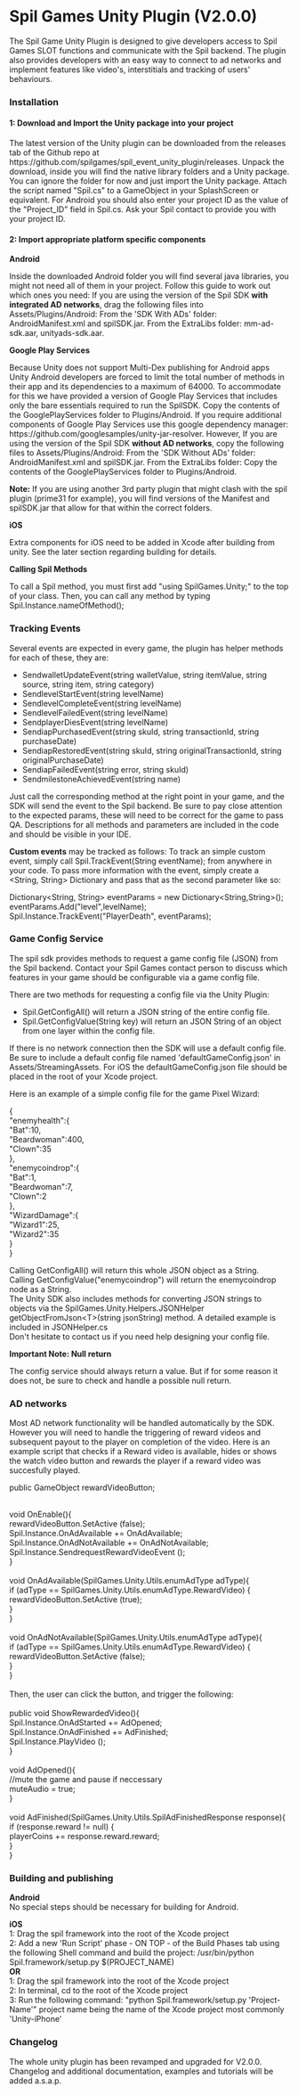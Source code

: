 <h1>Spil Games Unity Plugin (V2.0.0)</h1>

The Spil Game Unity Plugin is designed to give developers access to Spil Games SLOT functions and communicate with the Spil backend. The plugin also provides developers with an easy way to connect to ad networks and implement features like video's, interstitials and tracking of users' behaviours.

<h3>Installation</h3>

<h4>1: Download and Import the Unity package into your project</h4>
The latest version of the Unity plugin can be downloaded from the releases tab of the Github repo at https://github.com/spilgames/spil_event_unity_plugin/releases. Unpack the download, inside you will find the native library folders and a Unity package. You can ignore the folder for now and just import the Unity package. Attach the script named "Spil.cs" to a GameObject in your SplashScreen or equivalent. For Android you should also enter your project ID as the value of the "Project_ID" field in Spil.cs. Ask your Spil contact to provide you with your project ID. 

<h4>2: Import appropriate platform specific components</h4>
<strong>Android</strong>
<p>
Inside the downloaded Android folder you will find several java libraries, you might not need all of them in your project. Follow this guide to work out which ones you need:
If you are using the version of the Spil SDK <strong>with integrated AD networks</strong>, drag the following files into Assets/Plugins/Android:
From the 'SDK With ADs' folder: AndroidManifest.xml and spilSDK.jar.
From the ExtraLibs folder: mm-ad-sdk.aar, unityads-sdk.aar.
</p>
<strong>Google Play Services</strong>
<p>
Because Unity does not support Multi-Dex publishing for Android apps Unity Android developers are forced to limit the total number of methods in their app and its dependencies to a maximum of 64000. To accommodate for this we have provided a version of Google Play Services that includes only the bare essentials required to run the SpilSDK. Copy the contents of the GooglePlayServices folder to Plugins/Android. If you require additional components of Google Play Services use this google dependency manager: https://github.com/googlesamples/unity-jar-resolver. However, If you are using the version of the Spil SDK <strong>without AD networks</strong>, copy the following files to Assets/Plugins/Android: From the 'SDK Without ADs' folder: AndroidManifest.xml and spilSDK.jar. From the ExtraLibs folder: Copy the contents of the GooglePlayServices folder to Plugins/Android.
</p>

<p>
<strong>Note:</strong> If you are using another 3rd party plugin that might clash with the spil plugin (prime31 for example), you will find versions of the Manifest and spilSDK.jar that allow for that within the correct folders.
</p>

<strong>iOS</strong>
<p>
Extra components for iOS need to be added in Xcode after building from unity. See the later section regarding building for details.
</p>

<strong>Calling Spil Methods</strong>
<p>
To call a Spil method, you must first add "using SpilGames.Unity;" to the top of your class. Then, you can call any method by typing Spil.Instance.nameOfMethod();
</p>

<h3>Tracking Events</h3>

Several events are expected in every game, the plugin has helper methods for each of these, they are:
<ul>
<li>
SendwalletUpdateEvent(string walletValue, string itemValue, string source, string item, string category)
</li>
<li>
SendlevelStartEvent(string levelName)
</li>
<li>
SendlevelCompleteEvent(string levelName)
</li>
<li>
SendlevelFailedEvent(string levelName)
</li>
<li>
SendplayerDiesEvent(string levelName)
</li>
<li>
SendiapPurchasedEvent(string skuId, string transactionId, string purchaseDate)
</li>
<li>
SendiapRestoredEvent(string skuId, string originalTransactionId, string originalPurchaseDate)
</li>
<li>
SendiapFailedEvent(string error, string skuId)
</li>
<li>
SendmilestoneAchievedEvent(string name)
</li>
</ul>

Just call the corresponding method at the right point in your game, and the SDK will send the event to the Spil backend. Be sure to pay close attention to the expected params, these will need to be correct for the game to pass QA. Descriptions for all methods and parameters are included in the code and should be visible in your IDE.

<p>
<strong>Custom events</strong> may be tracked as follows:
To track an simple custom event, simply call Spil.TrackEvent(String eventName); from anywhere in your code. To pass more information with the event, simply create a &lt;String, String&gt; Dictionary and pass that as the second parameter like so:
</p>
<p>
Dictionary&lt;String, String&gt; eventParams = new Dictionary&lt;String,String&gt;();</br>
eventParams.Add("level",levelName);</br>
Spil.Instance.TrackEvent("PlayerDeath", eventParams);
</p>

<h3>Game Config Service</h3>
<p>
The spil sdk provides methods to request a game config file (JSON) from the Spil backend. Contact your Spil Games contact person to discuss which features in your game should be configurable via a game config file. 
</p>
There are two methods for requesting a config file via the Unity Plugin:
<ul>
<li>
Spil.GetConfigAll() will return a JSON string of the entire config file.
</li>
<li>
Spil.GetConfigValue(String key) will return an JSON String of an object from one layer within the config file.
</li>
</ul>

If there is no network connection then the SDK will use a default config file. Be sure to include a default config file named 'defaultGameConfig.json' in Assets/StreamingAssets. For iOS the defaultGameConfig.json file should be placed in the root of your Xcode project.

<p>
Here is an example of a simple config file for the game Pixel Wizard:
</p>
<p>
{</br>
	"enemyhealth":{</br>
		"Bat":10,</br>
		"Beardwoman":400,</br>
		"Clown":35</br>
	},</br>
	"enemycoindrop":{</br>
		"Bat":1,</br>
		"Beardwoman":7,</br>
		"Clown":2</br>
	},</br>
	"WizardDamage":{</br>
		"Wizard1":25,</br>
		"Wizard2":35</br>
	}</br>
}
</p>
<p>
Calling GetConfigAll() will return this whole JSON object as a String.</br>
Calling GetConfigValue("enemycoindrop") will return the enemycoindrop node as a String.</br>
The Unity SDK also includes methods for converting JSON strings to objects via the SpilGames.Unity.Helpers.JSONHelper getObjectFromJson&lt;T&gt;(string jsonString) method. A detailed example is included in JSONHelper.cs</br>
Don't hesitate to contact us if you need help designing your config file.
</p>

<strong>Important Note: Null return</strong>
<p>
The config service should always return a value. But if for some reason it does not, be sure to check and handle a possible null return.
</p>

<h3>AD networks</h3>
<p>
Most AD network functionality will be handled automatically by the SDK. However you will need to handle the triggering of reward videos and subsequent payout to the player on completion of the video. Here is an example script that checks if a Reward video is available, hides or shows the watch video button and rewards the player if a reward video was succesfully played.
</p>

<p>
public GameObject rewardVideoButton;</br></br>

void OnEnable(){</br>
	rewardVideoButton.SetActive (false);</br>
	Spil.Instance.OnAdAvailable += OnAdAvailable;</br>
	Spil.Instance.OnAdNotAvailable += OnAdNotAvailable;</br>
	Spil.Instance.SendrequestRewardVideoEvent ();</br>
}</br>
</br>
void OnAdAvailable(SpilGames.Unity.Utils.enumAdType adType){</br>
	if (adType == SpilGames.Unity.Utils.enumAdType.RewardVideo) {</br>
		rewardVideoButton.SetActive (true);</br>
	}</br>
}</br>
</br>
void OnAdNotAvailable(SpilGames.Unity.Utils.enumAdType adType){</br>
	if (adType == SpilGames.Unity.Utils.enumAdType.RewardVideo) {</br>
		rewardVideoButton.SetActive (false);</br>
	}</br>
}</br>
</br>
Then, the user can click the button, and trigger the following:</br>
</br>
public void ShowRewardedVideo(){</br>
	Spil.Instance.OnAdStarted += AdOpened;</br>
	Spil.Instance.OnAdFinished += AdFinished;</br>
	Spil.Instance.PlayVideo ();</br>
}</br>
</br>
void AdOpened(){</br>
	//mute the game and pause if neccessary</br>
	muteAudio = true;</br>
}</br>
</br>
void AdFinished(SpilGames.Unity.Utils.SpilAdFinishedResponse response){</br>
	if (response.reward != null) {</br>
		playerCoins += response.reward.reward;</br>
	}</br>
}</br>
</p>

<h3>Building and publishing</h3>

<p>
<strong>Android</strong></br>
No special steps should be necessary for building for Android.
<p>

<p>
<strong>iOS</strong></br>
1: Drag the spil framework into the root of the Xcode project</br>
2: Add a new 'Run Script' phase - ON TOP - of the Build Phases tab using the following Shell command and build the project: /usr/bin/python Spil.framework/setup.py $(PROJECT_NAME)</br>
<strong>OR</strong></br>
1: Drag the spil framework into the root of the Xcode project</br>
2: In terminal, cd to the root of the Xcode project</br>
3: Run the following command: "python Spil.framework/setup.py 'Project-Name'" project name being the name of the Xcode project most commonly 'Unity-iPhone'</br>
<p>

<h3>Changelog</h3>
<p>
The whole unity plugin has been revamped and upgraded for V2.0.0. Changelog and additional documentation, examples and tutorials will be added a.s.a.p.
</p>
